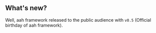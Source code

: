 ## What's new?

Well, aah framework released to the public audience with `v0.5` (Official birthday of aah framework).

